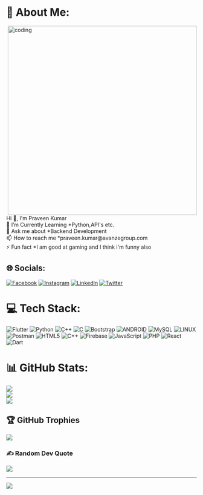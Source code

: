 # 💫 About Me:
<img align="right" alt="coding" width="500" src="https://www.notion.so/image/https%3A%2F%2Fmedia.giphy.com%2Fmedia%2F836HiJc7pgzy8iNXCn%2Fgiphy.gif?table=block&id=ad5a3fbf-1013-463d-bf96-9cc80de73747&cache=v2">
Hi 👋, I'm Praveen Kumar <br>🌱 I’m Currently Learning *Python,API's etc.<br>💬 Ask me about *Backend Development<br>📫 How to reach me *praveen.kumar@avanzegroup.com<br>⚡ Fun fact *I am good at gaming and I think i'm funny also


## 🌐 Socials:
[![Facebook](https://img.shields.io/badge/Facebook-%231877F2.svg?logo=Facebook&logoColor=white)](https://www.facebook.com/pk) [![Instagram](https://img.shields.io/badge/Instagram-%23E4405F.svg?logo=Instagram&logoColor=white)](https://instagram.com/pk) [![LinkedIn](https://img.shields.io/badge/LinkedIn-%230077B5.svg?logo=linkedin&logoColor=white)](https://www.linkedin.com/in/pk) [![Twitter](https://img.shields.io/badge/Twitter-%231DA1F2.svg?logo=Twitter&logoColor=white)](https://twitter.com/pk) 

# 💻 Tech Stack:
![Flutter](https://img.shields.io/badge/Flutter-%2302569B.svg?style=for-the-badge&logo=Flutter&logoColor=white) ![Python](https://img.shields.io/badge/python-3670A0?style=for-the-badge&logo=python&logoColor=ffdd54) ![C++](https://img.shields.io/badge/c++-%2300599C.svg?style=for-the-badge&logo=c%2B%2B&logoColor=white) ![C](https://img.shields.io/badge/c-%2300599C.svg?style=for-the-badge&logo=c&logoColor=white) ![Bootstrap](https://img.shields.io/badge/bootstrap-%23563D7C.svg?style=for-the-badge&logo=bootstrap&logoColor=white) ![ANDROID](https://img.shields.io/badge/android-%2320232a.svg?style=for-the-badge&logo=android&logoColor=%a4c639) ![MySQL](https://img.shields.io/badge/mysql-%2300f.svg?style=for-the-badge&logo=mysql&logoColor=white) ![LINUX](https://img.shields.io/badge/Linux-FCC624?style=for-the-badge&logo=linux&logoColor=black) ![Postman](https://img.shields.io/badge/Postman-FF6C37?style=for-the-badge&logo=postman&logoColor=white) ![HTML5](https://img.shields.io/badge/html5-%23E34F26.svg?style=for-the-badge&logo=html5&logoColor=white) ![C++](https://img.shields.io/badge/c++-%2300599C.svg?style=for-the-badge&logo=c%2B%2B&logoColor=white) ![Firebase](https://img.shields.io/badge/firebase-%23039BE5.svg?style=for-the-badge&logo=firebase) ![JavaScript](https://img.shields.io/badge/javascript-%23323330.svg?style=for-the-badge&logo=javascript&logoColor=%23F7DF1E) ![PHP](https://img.shields.io/badge/php-%23777BB4.svg?style=for-the-badge&logo=php&logoColor=white) ![React](https://img.shields.io/badge/react-%2320232a.svg?style=for-the-badge&logo=react&logoColor=%2361DAFB) ![Dart](https://img.shields.io/badge/dart-%230175C2.svg?style=for-the-badge&logo=dart&logoColor=white)
# 📊 GitHub Stats:
![](https://github-readme-stats.vercel.app/api?username=praveen074&theme=dark&hide_border=false&include_all_commits=false&count_private=false)<br/>
![](https://github-readme-streak-stats.herokuapp.com/?user=praveen074&theme=dark&hide_border=false)<br/>
![](https://github-readme-stats.vercel.app/api/top-langs/?username=praveen074&theme=dark&hide_border=false&include_all_commits=false&count_private=false&layout=compact)

## 🏆 GitHub Trophies
![](https://github-profile-trophy.vercel.app/?username=praveen074&theme=radical&no-frame=false&no-bg=false&margin-w=4)

### ✍️ Random Dev Quote
![](https://quotes-github-readme.vercel.app/api?type=horizontal&theme=radical)

---
[![](https://visitcount.itsvg.in/api?id=praveen074&icon=2&color=8)](https://visitcount.itsvg.in)

<!-- Proudly created with GPRM ( https://gprm.itsvg.in ) -->
